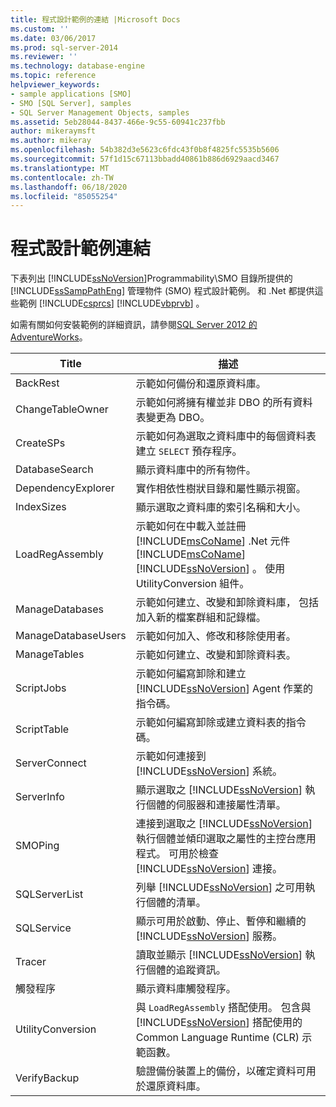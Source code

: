 ```yaml
---
title: 程式設計範例的連結 |Microsoft Docs
ms.custom: ''
ms.date: 03/06/2017
ms.prod: sql-server-2014
ms.reviewer: ''
ms.technology: database-engine
ms.topic: reference
helpviewer_keywords:
- sample applications [SMO]
- SMO [SQL Server], samples
- SQL Server Management Objects, samples
ms.assetid: 5eb28044-8437-466e-9c55-60941c237fbb
author: mikeraymsft
ms.author: mikeray
ms.openlocfilehash: 54b382d3e5623c6fdc43f0b8f4825fc5535b5606
ms.sourcegitcommit: 57f1d15c67113bbadd40861b886d6929aacd3467
ms.translationtype: MT
ms.contentlocale: zh-TW
ms.lasthandoff: 06/18/2020
ms.locfileid: "85055254"
---
```

# <a name="link-to-programming-samples"></a>程式設計範例連結
  下表列出 [!INCLUDE[ssNoVersion](../../includes/ssnoversion-md.md)]Programmability\SMO 目錄所提供的 [!INCLUDE[ssSampPathEng](../../includes/sssamppatheng-md.md)] 管理物件 (SMO) 程式設計範例。 和 .Net 都提供這些範例 [!INCLUDE[csprcs](../../includes/csprcs-md.md)] [!INCLUDE[vbprvb](../../includes/vbprvb-md.md)] 。  
  
 如需有關如何安裝範例的詳細資訊，請參閱[SQL Server 2012 的 AdventureWorks](https://msftdbprodsamples.codeplex.com/releases/view/55330)。  
  
|Title|描述|  
|-----------|-----------------|  
|BackRest|示範如何備份和還原資料庫。|  
|ChangeTableOwner|示範如何將擁有權並非 DBO 的所有資料表變更為 DBO。|  
|CreateSPs|示範如何為選取之資料庫中的每個資料表建立 `SELECT` 預存程序。|  
|DatabaseSearch|顯示資料庫中的所有物件。|  
|DependencyExplorer|實作相依性樹狀目錄和屬性顯示視窗。|  
|IndexSizes|顯示選取之資料庫的索引名稱和大小。|  
|LoadRegAssembly|示範如何在中載入並註冊 [!INCLUDE[msCoName](../../includes/msconame-md.md)] .Net 元件 [!INCLUDE[msCoName](../../includes/msconame-md.md)] [!INCLUDE[ssNoVersion](../../includes/ssnoversion-md.md)] 。 使用 UtilityConversion 組件。|  
|ManageDatabases|示範如何建立、改變和卸除資料庫， 包括加入新的檔案群組和記錄檔。|  
|ManageDatabaseUsers|示範如何加入、修改和移除使用者。|  
|ManageTables|示範如何建立、改變和卸除資料表。|  
|ScriptJobs|示範如何編寫卸除和建立 [!INCLUDE[ssNoVersion](../../includes/ssnoversion-md.md)] Agent 作業的指令碼。|  
|ScriptTable|示範如何編寫卸除或建立資料表的指令碼。|  
|ServerConnect|示範如何連接到 [!INCLUDE[ssNoVersion](../../includes/ssnoversion-md.md)] 系統。|  
|ServerInfo|顯示選取之 [!INCLUDE[ssNoVersion](../../includes/ssnoversion-md.md)] 執行個體的伺服器和連接屬性清單。|  
|SMOPing|連接到選取之 [!INCLUDE[ssNoVersion](../../includes/ssnoversion-md.md)] 執行個體並傾印選取之屬性的主控台應用程式。 可用於檢查 [!INCLUDE[ssNoVersion](../../includes/ssnoversion-md.md)] 連接。|  
|SQLServerList|列舉 [!INCLUDE[ssNoVersion](../../includes/ssnoversion-md.md)] 之可用執行個體的清單。|  
|SQLService|顯示可用於啟動、停止、暫停和繼續的 [!INCLUDE[ssNoVersion](../../includes/ssnoversion-md.md)] 服務。|  
|Tracer|讀取並顯示 [!INCLUDE[ssNoVersion](../../includes/ssnoversion-md.md)] 執行個體的追蹤資訊。|  
|觸發程序|顯示資料庫觸發程序。|  
|UtilityConversion|與 `LoadRegAssembly` 搭配使用。 包含與 [!INCLUDE[ssNoVersion](../../includes/ssnoversion-md.md)] 搭配使用的 Common Language Runtime (CLR) 示範函數。|  
|VerifyBackup|驗證備份裝置上的備份，以確定資料可用於還原資料庫。|  
  
